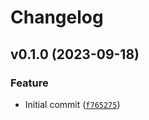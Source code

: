 # Changelog

<!--next-version-placeholder-->

## v0.1.0 (2023-09-18)

### Feature

* Initial commit ([`f765275`](https://github.com/cuinixam/kspl/commit/f765275ee42047559583e0577d58e72d2ebf4d5c))
